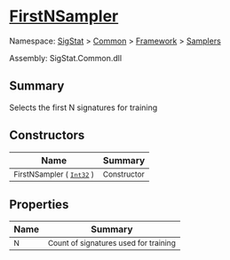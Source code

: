 # [FirstNSampler](./FirstNSampler.md)

Namespace: [SigStat]() > [Common](./../../README.md) > [Framework]() > [Samplers](./README.md)

Assembly: SigStat.Common.dll

## Summary
Selects the first N signatures for training

## Constructors

| Name | Summary | 
| --- | --- | 
| <sub>FirstNSampler ( [`Int32`](https://docs.microsoft.com/en-us/dotnet/api/System.Int32) )</sub><div style="z-index: 1; position: absolute;"><img width=200 style="max-height:100%;max-width:100%;"/></div>| <sub>Constructor</sub>| <br>


## Properties

| Name | Summary | 
| --- | --- | 
| <sub>N</sub><div style="z-index: 1; position: absolute;"><img width=200 style="max-height:100%;max-width:100%;"/></div>| <sub>Count of signatures used for training</sub>| <br>


